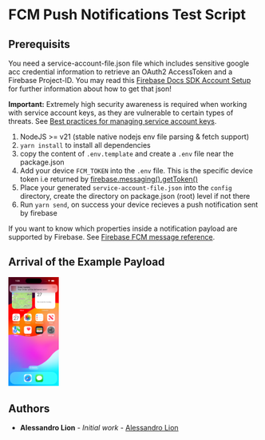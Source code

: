 # FCM Push Notifications Test Script

## Prerequisits

You need a service-account-file.json file which includes sensitive google acc credential information to retrieve an OAuth2 AccessToken and a Firebase Project-ID. You may read this [Firebase Docs SDK Account Setup](https://firebase.google.com/docs/admin/setup#initialize_the_sdk_in_non-google_environments) for further information about how to get that json!

**Important:** Extremely high security awareness is required when working with service account keys, as they are vulnerable to certain types of threats. See [Best practices for managing service account keys](https://cloud.google.com/iam/docs/best-practices-for-managing-service-account-keys).

1. NodeJS >= v21 (stable native nodejs env file parsing & fetch support)
2. `yarn install` to install all dependencies
3. copy the content of `.env.template` and create a `.env` file near the package.json
4. Add your device `FCM_TOKEN` into the `.env` file. This is the specific device token i.e returned by [firebase.messaging().getToken()](https://rnfirebase.io/reference/messaging#getToken)
5. Place your generated `service-account-file.json` into the `config` directory, create the directory on package.json (root) level if not there
6. Run `yarn send`, on success your device recieves a push notification sent by firebase

If you want to know which properties inside a notification payload are supported by Firebase. See [Firebase FCM message reference](https://firebase.google.com/docs/reference/fcm/rest/v1/projects.messages).

## Arrival of the Example Payload

<img src="assets/iPhone_15_Pro_FCM_Example_Payload.png" width="20%" height="auto">

## Authors

- **Alessandro Lion** - _Initial work_ - [Alessandro Lion](https://github.com/tastydev)

